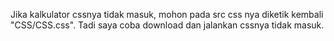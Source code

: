 Jika kalkulator cssnya tidak masuk, mohon pada src css nya diketik kembali "CSS/CSS.css". Tadi saya coba download dan jalankan cssnya tidak masuk.
